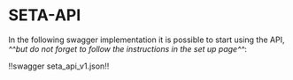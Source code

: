 # SETA-API
In the following swagger implementation it is possible to start using the API, *^^but do not forget to follow the instructions in the set up page^^*:

!!swagger seta_api_v1.json!!
